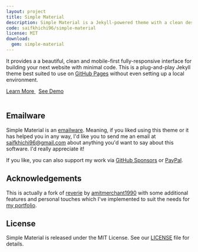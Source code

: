```yaml
---
layout: project
title: Simple Material
description: Simple Material is a Jekyll-powered theme with a clean design following Google's Material Design guidelines.
code: saifkhichi96/simple-material
license: MIT
download:
  gem: simple-material
---
```


It provides a a beautiful, clean and mobile-first fully-responsive interface for building your next website with minimal code. This is a plug-and-play Jekyll theme best suited to use on [GitHub Pages](https://pages.github.com) without even setting up a local environment.

<div>
  <span>
    <a class='mdc-button mdc-button--unelevated' href='{{ site.baseurl }}/getting-started/'>
      <span class='mdc-button__ripple'></span>
      <span class='mdc-button__label'>Learn More</span>
    </a>
  </span>
  &nbsp;
  <span>
    <a class='mdc-button mdc-button--outlined' href='https://www.saifkhichi.com/' target='_blank'>
      <span class='mdc-button__ripple'></span>
      <span class='mdc-button__label'>See Demo</span>
    </a>
  </span>
</div>
<br>


## <i id='emailware'></i>Emailware

Simple Material is an [emailware](https://en.wiktionary.org/wiki/emailware). Meaning, if you liked using this theme or it has helped you in any way, I'd like you to send me an email at [saifkhichi96@gmail.com](mailto://saifkhichi96@gmail.com) about anything you'd want to say about this software. I'd really appreciate it!

If you like, you can also support my work via [GitHub Sponsors](https://github.com/sponsors/saifkhichi96) or [PayPal](https://www.paypal.com/paypalme/saifkhichi06).

## <i id='acknowledge'></i>Acknowledgements

This is actually a fork of [reverie](https://github.com/amitmerchant1990/reverie) by [amitmerchant1990](https://github.com/amitmerchant1990/) with some additional features and personal touches which I've implemented to suit the needs for [my portfolio](https://www.saifkhichi.com/).

## <i id='license'></i>License

Simple Material is released under the MIT License. See our [LICENSE](https://github.com/saifkhichi96/simple-material/blob/master/LICENSE) file for details.
